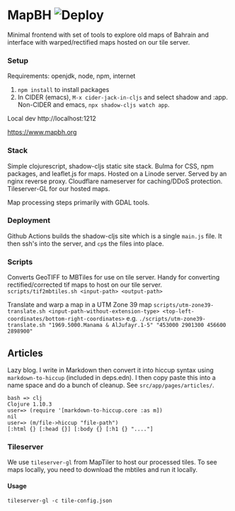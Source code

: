 # MapBH ![Deploy](https://github.com/AHAAAAAAA/mapbh/workflows/Deploy/badge.svg)

Minimal frontend with set of tools to explore old maps of Bahrain and interface with warped/rectified maps hosted on our tile server.

### Setup

Requirements: openjdk, node, npm, internet
1. `npm install` to install packages
2. In CIDER (emacs), `M-x cider-jack-in-cljs` and select shadow and :app. Non-CIDER and emacs, `npx shadow-cljs watch app`.


Local dev http://localhost:1212

https://www.mapbh.org


### Stack

Simple clojurescript, shadow-cljs static site stack. Bulma for CSS, npm packages, and leaflet.js for maps. Hosted on a Linode server. Served by an nginx reverse proxy. Cloudflare nameserver for caching/DDoS protection. Tileserver-GL for our hosted maps.

Map processing steps primarily with GDAL tools.

### Deployment

Github Actions builds the shadow-cljs site which is a single `main.js` file. It then ssh's into the server, and `cp`s the files into place.

### Scripts
Converts GeoTIFF to MBTiles for use on tile server. Handy for converting rectified/corrected tif maps to host on our tile server.
`scripts/tif2mbtiles.sh <input-path> <output-path>`

Translate and warp a map in a UTM Zone 39 map
`scripts/utm-zone39-translate.sh <input-path-without-extension-type> <top-left-coordinates/bottom-right-coordinates>`
e.g. `./scripts/utm-zone39-translate.sh "1969.5000.Manama & AlJufayr.1-5" "453000 2901300 456600 2898900"`

## Articles

Lazy blog. I write in Markdown then convert it into hiccup syntax using `markdown-to-hiccup` (included in deps.edn). I then copy paste this into a name space and do a bunch of cleanup. See `src/app/pages/articles/`.

```
bash => clj
Clojure 1.10.3
user=> (require '[markdown-to-hiccup.core :as m])
nil
user=> (m/file->hiccup "file-path")
[:html {} [:head {}] [:body {} [:h1 {} "...."]
```

### Tileserver

We use `tileserver-gl` from MapTiler to host our processed tiles. To see maps locally, you need to download the mbtiles and run it locally.

#### Usage

`tileserver-gl -c tile-config.json`

